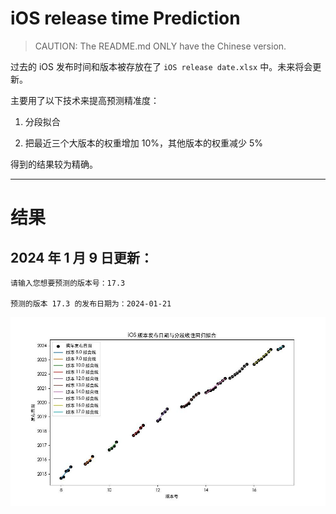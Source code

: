 # iOS release time Prediction

> CAUTION: The README.md ONLY have the Chinese version.

过去的 iOS 发布时间和版本被存放在了 ```iOS release date.xlsx``` 中。未来将会更新。

主要用了以下技术来提高预测精准度：

1. 分段拟合

2. 把最近三个大版本的权重增加 10%，其他版本的权重减少 5%

得到的结果较为精确。

---

# 结果

## 2024 年 1 月 9 日更新：

```
请输入您想要预测的版本号：17.3

预测的版本 17.3 的发布日期为：2024-01-21
```

![](IMAGE.jpg)

